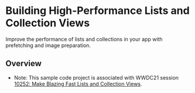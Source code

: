 # Building High-Performance Lists and Collection Views

Improve the performance of lists and collections in your app with prefetching and image preparation.

## Overview

- Note: This sample code project is associated with WWDC21 session [10252: Make Blazing Fast Lists and Collection Views](https://developer.apple.com/wwdc21/10252/).
